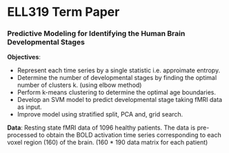 # ELL319 Term Paper

### Predictive Modeling for Identifying the Human Brain Developmental Stages
**Objectives**:
- Represent each time series by a single statistic i.e. approimate entropy.
- Determine the number of developmental stages by finding the optimal number of clusters k. (using elbow method)
- Perform k-means clustering to determine the optimal age boundaries.
- Develop an SVM model to predict developmental stage taking fMRI data as input.
- Improve model using stratified split, PCA and, grid search.

**Data**: Resting state fMRI data of 1096 healthy patients. The data is pre-processed to obtain the BOLD activation time series corresponding to each voxel region (160) of the brain. (160 * 190 data matrix for each patient)
